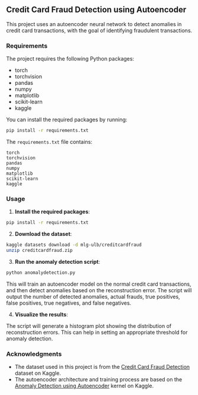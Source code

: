 ## Credit Card Fraud Detection using Autoencoder

This project uses an autoencoder neural network to detect anomalies in credit card transactions, with the goal of identifying fraudulent transactions.

### Requirements

The project requires the following Python packages:

- torch
- torchvision 
- pandas
- numpy
- matplotlib
- scikit-learn
- kaggle

You can install the required packages by running:

```bash
pip install -r requirements.txt
```

The `requirements.txt` file contains:

```
torch
torchvision
pandas
numpy
matplotlib
scikit-learn
kaggle
```

### Usage

1. **Install the required packages**:

```bash
pip install -r requirements.txt
```

2. **Download the dataset**:

```bash
kaggle datasets download -d mlg-ulb/creditcardfraud
unzip creditcardfraud.zip
```

3. **Run the anomaly detection script**:

```bash
python anomalydetection.py
```

This will train an autoencoder model on the normal credit card transactions, and then detect anomalies based on the reconstruction error. The script will output the number of detected anomalies, actual frauds, true positives, false positives, true negatives, and false negatives.

4. **Visualize the results**:

The script will generate a histogram plot showing the distribution of reconstruction errors. This can help in setting an appropriate threshold for anomaly detection.

### Acknowledgments

- The dataset used in this project is from the [Credit Card Fraud Detection](https://www.kaggle.com/mlg-ulb/creditcardfraud) dataset on Kaggle.
- The autoencoder architecture and training process are based on the [Anomaly Detection using Autoencoder](https://www.kaggle.com/code/sudalairajkumar/anomaly-detection-using-autoencoder) kernel on Kaggle.
